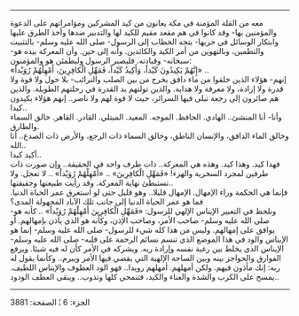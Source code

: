------------------------------------------------------------------------

معه من القلة المؤمنة في مكة يعانون من كيد المشركين ومؤامراتهم على الدعوة
والمؤمنين بها- وقد كانوا في هم مقعد مقيم للكيد لها والتدبير ضدها وأخذ
الطرق عليها وابتكار الوسائل في حربها- يتجه الخطاب إلى الرسول- صلى الله
عليه وسلم- بالتثبيت والتطمين، وبالتهوين من أمر الكيد والكائدين. وأنه إلى
حين. وأن المعركة بيده هو- سبحانه- وقيادته. فليصبر الرسول وليطمئن هو
والمؤمنون:  
«إِنَّهُمْ يَكِيدُونَ كَيْداً، وَأَكِيدُ كَيْداً، فَمَهِّلِ الْكافِرِينَ، أَمْهِلْهُمْ رُوَيْداً» ..  
إنهم- هؤلاء الذين خلقوا من ماء دافق يخرج من بين الصلب والترائب- بلا حول
ولا قوة ولا قدرة ولا إرادة، ولا معرفة ولا هداية. والذين تولتهم يد القدرة
في رحلتهم الطويلة. والذين هم صائرون إلى رجعة تبلى فيها السرائر، حيث لا
قوة لهم ولا ناصر.. إنهم هؤلاء يكيدون كيدا..  
وأنا- أنا المنشئ.. الهادي. الحافظ. الموجه. المعيد. المبتلي. القادر.
القاهر. خالق السماء والطارق.  
وخالق الماء الدافق، والإنسان الناطق، وخالق السماء ذات الرجع، والأرض ذات
الصدع.. أنا الله..  
أكيد كيدا..  
فهذا كيد. وهذا كيد. وهذه هي المعركة.. ذات طرف واحد في الحقيقة.. وإن صورت
ذات طرفين لمجرد السخرية والهزء! «فَمَهِّلِ الْكافِرِينَ» .. «أَمْهِلْهُمْ رُوَيْداً» .. لا
تعجل. ولا تستبطئ نهاية المعركة. وقد رأيت طبيعتها وحقيقتها..  
فإنما هي الحكمة وراء الإمهال. الإمهال قليلا.. وهو قليل حتى لو استغرق عمر
الحياة الدنيا. فما هو عمر الحياة الدنيا إلى جانب تلك الآباد المجهولة
المدى؟  
ونلحظ في التعبير الإيناس الإلهي للرسول: «فَمَهِّلِ الْكافِرِينَ أَمْهِلْهُمْ رُوَيْداً» ..
كأنه هو- صلى الله عليه وسلم- صاحب الأمر، وصاحب الإذن، وكأنه هو الذي يأذن
بإمهالهم. أو يوافق على إمهالهم. وليس من هذا كله شيء للرسول- صلى الله
عليه وسلم- إنما هو الإيناس والود في هذا الموضع الذي تنسم نسائم الرحمة
على قلبه- صلى الله عليه وسلم- الإيناس الذي يخلط بين رغبة نفسه وإرادة
ربه. ويشركه في الأمر كأن له فيه شيئا. ويرفع الفوارق والحواجز بينه وبين
الساحة الإلهية التي يقضي فيها الأمر ويبرم.. وكأنما يقول له ربه: إنك
مأذون فيهم. ولكن أمهلهم. أمهلهم رويدا.. فهو الود العطوف والإيناس اللطيف.
يمسح على الكرب والشدة والعناء والكيد، فتنمحي كلها وتذوب.. ويبقى العطف
الودود..

------------------------------------------------------------------------

الجزء: 6 ¦ الصفحة: 3881
